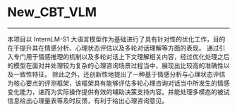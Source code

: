 # New_CBT_VLM
---
本项目以 InternLM-S1 大语言模型作为基础进行了具有针对性的优化工作，目的在于提升其在情感分析、心理状态评估以及多轮对话理解等方面的表现。
通过引入专门用于情感推理的机制以及多轮对话上下文理解相关内容，经过优化处理之后的模型在面对并处理较为复杂的心理咨询场景过程当中，展现出比较高的准确性以及一致性特征。
除此之外，还创新性地提出了一种基于情感分析与心理状态评估为核心要点的评测框架，该框架具有能够评估多轮心理咨询对话当中所发生的情感变化能力，进而为实际操作提供有效的辅助决策支持内容。并能处理多模态的被试信息给出心理量表等及时反馈，有利于给出心理咨询意见。
